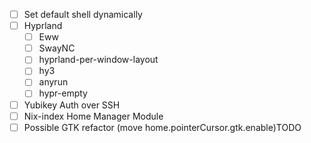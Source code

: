 - [ ] Set default shell dynamically
- [ ] Hyprland
  - [ ] Eww
  - [ ] SwayNC
  - [ ] hyprland-per-window-layout
  - [ ] hy3
  - [ ] anyrun
  - [ ] hypr-empty
- [ ] Yubikey Auth over SSH
- [ ] Nix-index Home Manager Module
- [ ] Possible GTK refactor (move home.pointerCursor.gtk.enable)TODO